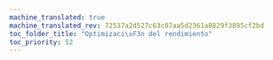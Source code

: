 ```yaml
---
machine_translated: true
machine_translated_rev: 72537a2d527c63c07aa5d2361a8829f3895cf2bd
toc_folder_title: "Optimizaci\xF3n del rendimiento"
toc_priority: 52
---
```



